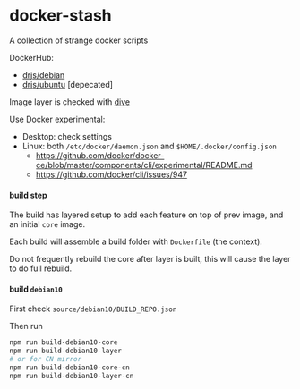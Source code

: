 # docker-stash

A collection of strange docker scripts

DockerHub:
- [drjs/debian](https://hub.docker.com/r/drjs/debian)
- [drjs/ubuntu](https://hub.docker.com/r/drjs/ubuntu) [depecated]

Image layer is checked with [dive](https://github.com/wagoodman/dive)

Use Docker experimental:
- Desktop: check settings
- Linux: both `/etc/docker/daemon.json` and `$HOME/.docker/config.json`
  - https://github.com/docker/docker-ce/blob/master/components/cli/experimental/README.md
  - https://github.com/docker/cli/issues/947

#### build step

The build has layered setup to add each feature on top of prev image,
and an initial `core` image.

Each build will assemble a build folder with `Dockerfile` (the context).

Do not frequently rebuild the core after layer is built,
this will cause the layer to do full rebuild.

#### build `debian10`

First check `source/debian10/BUILD_REPO.json`

Then run
```bash
npm run build-debian10-core
npm run build-debian10-layer
# or for CN mirror
npm run build-debian10-core-cn 
npm run build-debian10-layer-cn
```

